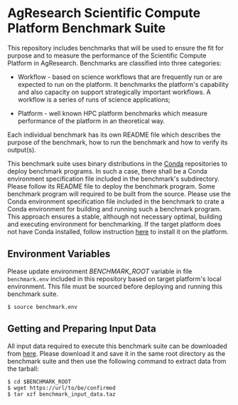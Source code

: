 # AgResearch Scientific Compute Platform Benchmark Suite

This repository includes benchmarks that will be used to ensure the fit for purpose and to measure the performance of the Scientific Compute Platform in AgResearch.  Benchmarks are classified into three categories:

* Workflow - based on science workflows that are frequently run or are expected to run on the platform.  It benchmarks the platform's capability and also capacity on support strategically important workflows.  A workflow is a series of runs of science applications;

* Platform - well known HPC platform benchmarks which measure performance of the platform in an theoretical way.

Each individual benchmark has its own README file which describes the purpose of the benchmark, how to run the benchmark and how to verify its output(s).

This benchmark suite uses binary distributions in the [Conda](https://conda.io) repositories to deploy benchmark programs.  In such a case, there shall be a Conda environment specification file included in the benchmark's subdirectory.  Please follow its README file to deploy the benchmark program.  Some benchmark program will required to be built from the source.  Please use the Conda environment specification file included in the benchmark to crate a Conda environment for building and running such a benchmark program.  This approach ensures a stable, although not necessary optimal, building and executing environment for benchmarking.  If the target platform does not have Conda installed, follow instruction [here](https://conda.io/miniconda.html) to install it on the platform.

## Environment Variables

Please update environment *BENCHMARK_ROOT* variable in file ```benchmark.env``` included in this repository based on target platform's local environment.  This file must be sourced before deploying and running this benchmark suite.  

```
$ source benchmark.env
```

## Getting and Preparing Input Data

All input data required to execute this benchmark suite can be downloaded from [here](https://url/to/be/confirmed).  Please download it and save it in the same root directory as the benchmark suite and then use the following command to extract data from the tarball:

```
$ cd $BENCHMARK_ROOT
$ wget https://url/to/be/confirmed
$ tar xzf benchmark_input_data.taz
```
